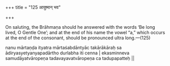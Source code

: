 +++
title = "125 आयुष्मान् भव"

+++

On saluting, the Brāhmaṇa should he answered with the words ‘Be long lived, O Gentle One’; and at the end of his name the vowel “a,” which occurs at the end of the consonant, should be pronounced ultra long.—(125)


nanu mārtaṇḍa ityatra mārtaśabdāntyāc takārākāraḥ sa ādiryasyetyanyapadārtho durlabha iti cenna | ekasminneva samudāyatvāropeṇa tadavayavatvāropeṇa ca tadupapatteḥ ||